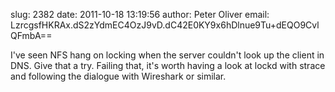 slug:    2382
date:    2011-10-18 13:19:56
author:  Peter Oliver
email:   LzrcgsfHKRAx.dS2zYdmEC4OzJ9vD.dC42E0KY9x6hDlnue9Tu+dEQO9CvlQFmbA==

I've seen NFS hang on locking when the server couldn't look up the
client in DNS.  Give that a try.  Failing that, it's worth having a
look at lockd with strace and following the dialogue with Wireshark or
similar.
